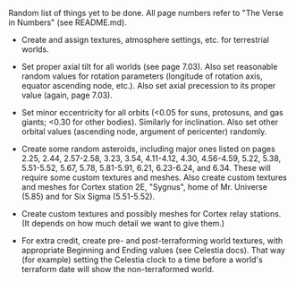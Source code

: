Random list of things yet to be done.  All page numbers refer to "The
Verse in Numbers" (see README.md).

* Create and assign textures, atmosphere settings, etc. for
  terrestrial worlds.

* Set proper axial tilt for all worlds (see page 7.03).  Also set
  reasonable random values for rotation parameters (longitude of
  rotation axis, equator ascending node, etc.).  Also set axial
  precession to its proper value (again, page 7.03).

* Set minor eccentricity for all orbits (<0.05 for suns, protosuns,
  and gas giants; <0.30 for other bodies).  Similarly for inclination.
  Also set other orbital values (ascending node, argument of
  pericenter) randomly.

* Create some random asteroids, including major ones listed on pages
  2.25, 2.44, 2.57-2.58, 3.23, 3.54, 4.11-4.12, 4.30, 4.56-4.59, 5.22,
  5.38, 5.51-5.52, 5.67, 5.78, 5.81-5.91, 6.21, 6.23-6.24, and 6.34.  These will
  require some custom textures and meshes.  Also create custom textures
  and meshes for Cortex station 2E, "Sygnus", home of Mr. Universe
  (5.85) and for Six Sigma (5.51-5.52).

* Create custom textures and possibly meshes for Cortex relay
  stations.  (It depends on how much detail we want to give them.)

* For extra credit, create pre- and post-terraforming world textures,
  with appropriate Beginning and Ending values (see Celestia docs).
  That way (for example) setting the Celestia clock to a time before a
  world's terraform date will show the non-terraformed world.
